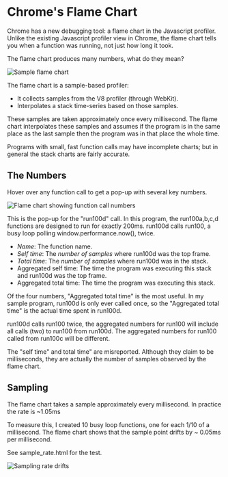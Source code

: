 Chrome's Flame Chart
=========

Chrome has a new debugging tool: a flame chart in the Javascript profiler. Unlike the existing Javascript profiler view in Chrome, the flame chart tells you when a function was running, not just how long it took.

The flame chart produces many numbers, what do they mean?

![Sample flame chart](http://www.huronbox.com/~james/flame-chart/flame-chart-twitter.png)

The flame chart is a sample-based profiler:

  - It collects samples from the V8 profiler (through WebKit). 
  - Interpolates a stack time-series based on those samples.

These samples are taken approximately once every millisecond.  The flame chart interpolates these samples and assumes if the program is in the same place as the last sample then the program was in that place the whole time.

Programs with small, fast function calls may have incomplete charts; but in general the stack charts are fairly accurate.

The Numbers
-----------

Hover over any function call to get a pop-up with several key numbers.

![Flame chart showing function call numbers](http://www.huronbox.com/~james/flame-chart/flame-chart-with-numbers.png)

This is the pop-up for the "run100d" call.  In this program, the run100a,b,c,d functions are designed to run for exactly 200ms.  run100d calls run100, a busy loop polling window.performance.now(), twice.

   - *Name*: The function name.
   - *Self time*: The *number of samples* where run100d was the top frame.
   - *Total time*: The *number of samples* where run100d was in the stack.
   - Aggregated self time: The time the program was executing this stack and run100d was the top frame.
   - Aggregated total time: The time the program was executing this stack.
 
Of the four numbers, "Aggregated total time" is the most useful.  In my sample program, run100d is only ever called once, so the "Aggregated total time" is the actual time spent in run100d.

run100d calls run100 twice, the aggregated numbers for run100 will include all calls (two) to run100 from run100d.  The aggregated numbers for run100 called from run100c will be different.

The "self time" and total time" are misreported.  Although they claim to be milliseconds, they are actually the number of samples observed by the flame chart.
   
Sampling
--------

The flame chart takes a sample approximately every millisecond.  In practice the rate is ~1.05ms

To measure this, I created 10 busy loop functions, one for each 1/10 of a millisecond.  The flame chart shows that the sample point drifts by ~ 0.05ms per millisecond.

See sample_rate.html for the test.

![Sampling rate drifts](http://www.huronbox.com/~james/flame-chart/tenths.png)
